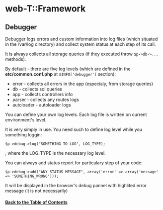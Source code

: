 # web-T::Framework
## Debugger

Debugger logs errors and custom information into log files (which situated in the /var/log directory) and collect system status at each step of its call.

It is always collects all storage queries (if they executed throw `$p->db->...` methods).

By default - there are five log levels (which are defined in the **etc/common.conf.php** at `$INFO['debugger']` section):

* error - collects all errors in the app (especialy, from storage queries)
* db - collects sql queries
* app - collects controllers info
* parser - collects any routes logs
* autoloader - autoloader logs

You can define your own log levels. Each log file is written on current environment's level.

It is very simply in use. You need such to define log level while you something loggin:

```
$p->debug->log("SOMETHING TO LOG", LOG_TYPE);
```
, where the LOG_TYPE is the necessary log level.

You can always add status report for particulary step of your code:

```
$p->debug->add("ANY STATUS MESSAGE", array('error' => array('message' => 'SOMETHING_WRONG')));
```
It will be displayed in the browser's debug pannel with highlited error message (it is not necessarily)





#### [Back to the Table of Contents](../README_FRAMEWORK.md)